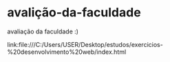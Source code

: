 # avalição-da-faculdade
avaliação da faculdade :)

link:file:///C:/Users/USER/Desktop/estudos/exercicios-%20desenvolvimento%20web/index.html
